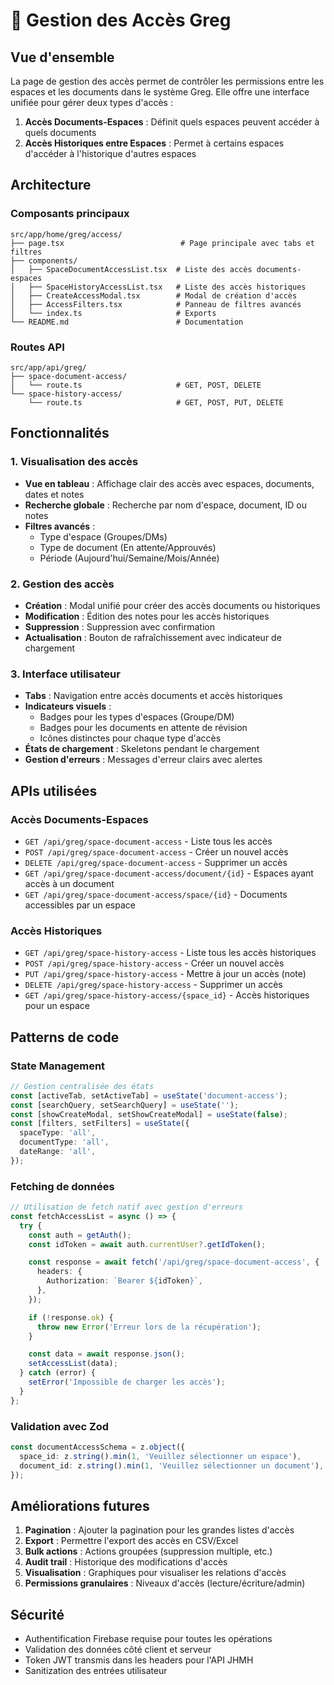 # 🔐 Gestion des Accès Greg

## Vue d'ensemble

La page de gestion des accès permet de contrôler les permissions entre les espaces et les documents dans le système Greg. Elle offre une interface unifiée pour gérer deux types d'accès :

1. **Accès Documents-Espaces** : Définit quels espaces peuvent accéder à quels documents
2. **Accès Historiques entre Espaces** : Permet à certains espaces d'accéder à l'historique d'autres espaces

## Architecture

### Composants principaux

```
src/app/home/greg/access/
├── page.tsx                          # Page principale avec tabs et filtres
├── components/
│   ├── SpaceDocumentAccessList.tsx  # Liste des accès documents-espaces
│   ├── SpaceHistoryAccessList.tsx   # Liste des accès historiques
│   ├── CreateAccessModal.tsx        # Modal de création d'accès
│   ├── AccessFilters.tsx            # Panneau de filtres avancés
│   └── index.ts                     # Exports
└── README.md                        # Documentation
```

### Routes API

```
src/app/api/greg/
├── space-document-access/
│   └── route.ts                     # GET, POST, DELETE
└── space-history-access/
    └── route.ts                     # GET, POST, PUT, DELETE
```

## Fonctionnalités

### 1. Visualisation des accès

- **Vue en tableau** : Affichage clair des accès avec espaces, documents, dates et notes
- **Recherche globale** : Recherche par nom d'espace, document, ID ou notes
- **Filtres avancés** :
  - Type d'espace (Groupes/DMs)
  - Type de document (En attente/Approuvés)
  - Période (Aujourd'hui/Semaine/Mois/Année)

### 2. Gestion des accès

- **Création** : Modal unifié pour créer des accès documents ou historiques
- **Modification** : Édition des notes pour les accès historiques
- **Suppression** : Suppression avec confirmation
- **Actualisation** : Bouton de rafraîchissement avec indicateur de chargement

### 3. Interface utilisateur

- **Tabs** : Navigation entre accès documents et accès historiques
- **Indicateurs visuels** :
  - Badges pour les types d'espaces (Groupe/DM)
  - Badges pour les documents en attente de révision
  - Icônes distinctes pour chaque type d'accès
- **États de chargement** : Skeletons pendant le chargement
- **Gestion d'erreurs** : Messages d'erreur clairs avec alertes

## APIs utilisées

### Accès Documents-Espaces

- `GET /api/greg/space-document-access` - Liste tous les accès
- `POST /api/greg/space-document-access` - Créer un nouvel accès
- `DELETE /api/greg/space-document-access` - Supprimer un accès
- `GET /api/greg/space-document-access/document/{id}` - Espaces ayant accès à un document
- `GET /api/greg/space-document-access/space/{id}` - Documents accessibles par un espace

### Accès Historiques

- `GET /api/greg/space-history-access` - Liste tous les accès historiques
- `POST /api/greg/space-history-access` - Créer un nouvel accès
- `PUT /api/greg/space-history-access` - Mettre à jour un accès (note)
- `DELETE /api/greg/space-history-access` - Supprimer un accès
- `GET /api/greg/space-history-access/{space_id}` - Accès historiques pour un espace

## Patterns de code

### State Management

```typescript
// Gestion centralisée des états
const [activeTab, setActiveTab] = useState('document-access');
const [searchQuery, setSearchQuery] = useState('');
const [showCreateModal, setShowCreateModal] = useState(false);
const [filters, setFilters] = useState({
  spaceType: 'all',
  documentType: 'all',
  dateRange: 'all',
});
```

### Fetching de données

```typescript
// Utilisation de fetch natif avec gestion d'erreurs
const fetchAccessList = async () => {
  try {
    const auth = getAuth();
    const idToken = await auth.currentUser?.getIdToken();

    const response = await fetch('/api/greg/space-document-access', {
      headers: {
        Authorization: `Bearer ${idToken}`,
      },
    });

    if (!response.ok) {
      throw new Error('Erreur lors de la récupération');
    }

    const data = await response.json();
    setAccessList(data);
  } catch (error) {
    setError('Impossible de charger les accès');
  }
};
```

### Validation avec Zod

```typescript
const documentAccessSchema = z.object({
  space_id: z.string().min(1, 'Veuillez sélectionner un espace'),
  document_id: z.string().min(1, 'Veuillez sélectionner un document'),
});
```

## Améliorations futures

1. **Pagination** : Ajouter la pagination pour les grandes listes d'accès
2. **Export** : Permettre l'export des accès en CSV/Excel
3. **Bulk actions** : Actions groupées (suppression multiple, etc.)
4. **Audit trail** : Historique des modifications d'accès
5. **Visualisation** : Graphiques pour visualiser les relations d'accès
6. **Permissions granulaires** : Niveaux d'accès (lecture/écriture/admin)

## Sécurité

- Authentification Firebase requise pour toutes les opérations
- Validation des données côté client et serveur
- Token JWT transmis dans les headers pour l'API JHMH
- Sanitization des entrées utilisateur

